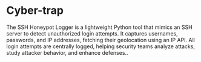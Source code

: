 # Cyber-trap
The SSH Honeypot Logger is a lightweight Python tool that mimics an SSH server to detect unauthorized login attempts. It captures usernames, passwords, and IP addresses, fetching their geolocation using an IP API. All login attempts are centrally logged, helping security teams analyze attacks, study attacker behavior, and enhance defenses..
